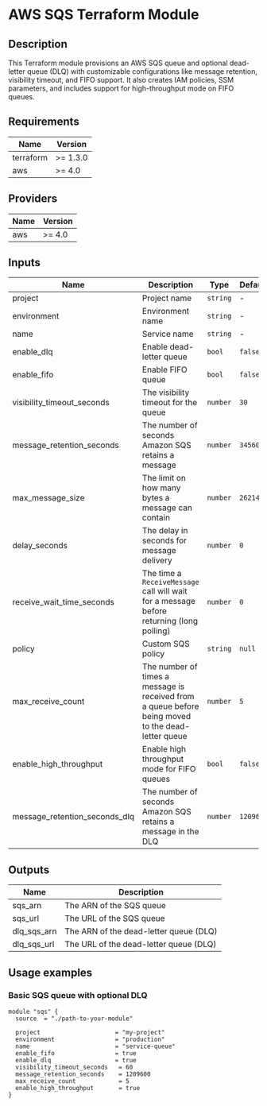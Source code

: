 # AWS SQS Terraform Module

## Description

This Terraform module provisions an AWS SQS queue and optional dead-letter queue (DLQ) with customizable configurations like message retention, visibility timeout, and FIFO support. It also creates IAM policies, SSM parameters, and includes support for high-throughput mode on FIFO queues.

## Requirements

| Name      | Version   |
|-----------|-----------|
| terraform | >= 1.3.0  |
| aws       | >= 4.0    |

## Providers

| Name | Version |
|------|---------|
| aws  | >= 4.0  |

## Inputs

| Name                        | Description                                                                                                     | Type     | Default  | Required |
|-----------------------------|-----------------------------------------------------------------------------------------------------------------|----------|----------|:--------:|
| project                     | Project name                                                                                                    | `string` | -        |   yes    |
| environment                 | Environment name                                                                                                | `string` | -        |   yes    |
| name                        | Service name                                                                                                    | `string` | -        |   yes    |
| enable_dlq                  | Enable dead-letter queue                                                                                         | `bool`   | `false`  |    no    |
| enable_fifo                 | Enable FIFO queue                                                                                               | `bool`   | `false`  |    no    |
| visibility_timeout_seconds   | The visibility timeout for the queue                                                                            | `number` | `30`     |    no    |
| message_retention_seconds    | The number of seconds Amazon SQS retains a message                                                              | `number` | `345600` |    no    |
| max_message_size             | The limit on how many bytes a message can contain                                                               | `number` | `262144` |    no    |
| delay_seconds                | The delay in seconds for message delivery                                                                       | `number` | `0`      |    no    |
| receive_wait_time_seconds    | The time a `ReceiveMessage` call will wait for a message before returning (long polling)                        | `number` | `0`      |    no    |
| policy                      | Custom SQS policy                                                                                               | `string` | `null`   |    no    |
| max_receive_count            | The number of times a message is received from a queue before being moved to the dead-letter queue               | `number` | `5`      |    no    |
| enable_high_throughput       | Enable high throughput mode for FIFO queues                                                                     | `bool`   | `false`  |    no    |
| message_retention_seconds_dlq| The number of seconds Amazon SQS retains a message in the DLQ                                                   | `number` | `1209600`|    no    |

## Outputs

| Name         | Description                            |
|--------------|----------------------------------------|
| sqs_arn      | The ARN of the SQS queue               |
| sqs_url      | The URL of the SQS queue               |
| dlq_sqs_arn  | The ARN of the dead-letter queue (DLQ) |
| dlq_sqs_url  | The URL of the dead-letter queue (DLQ) |

## Usage examples

### Basic SQS queue with optional DLQ

```hcl
module "sqs" {
  source  = "./path-to-your-module"

  project                     = "my-project"
  environment                 = "production"
  name                        = "service-queue"
  enable_fifo                 = true
  enable_dlq                  = true
  visibility_timeout_seconds   = 60
  message_retention_seconds    = 1209600
  max_receive_count            = 5
  enable_high_throughput       = true
}
```